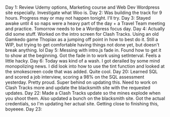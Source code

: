 Day 1: Review Udemy options, Marketing course and Web Dev Wordpress site especially. Investigate what Woo is.
Day 2: Was building the track for 9 hours. Progress may or may not happen tonight. I'll try.
Day 3: Stayed awake until 4 so naps were a heavy part of the day + a Travel Team meeting and practice. Tomorrow needs to be a Wordpress focus day.
Day 4: Actually did some stuff. Worked on the intro screen for Clash Tracks. Using an old Gamkedo game Thopiax as a jumping off point in how to best do it. Still a WIP, but trying to get comfortable having things not done yet, but doesn't break anything. lol
Day 5: Messing with intro.js fade in. Found how to get it to show at the beginning. Got the fade in to work using setInterval. Feels a little hacky.
Day 6: Today was kind of a wash. I got derailed by some mind monopolizing news. I did look into how to use the tint function and looked at the smokescreen code that was added. Quite cool.
Day 20: Learned SQL and scored a job interview, scoring a 98% on the SQL assessment yesterday. Pretty proud. Super behind on updating this. Need to work on Clash Tracks more and update the blacksmith site with the requested updates.
Day 22: Made a Clash Tracks update so the mines explode when you shoot them. Also updated a bunch on the blacksmith site. Got the actual credentials, so I'm updating her actual site. Getting close to finishing this, boyeeee.
Day 23: